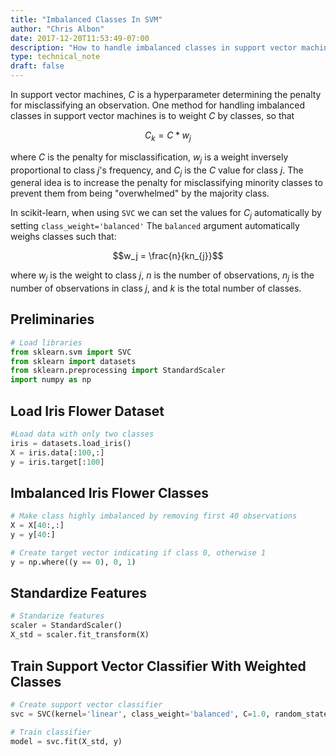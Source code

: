 ```yaml
---
title: "Imbalanced Classes In SVM"
author: "Chris Albon"
date: 2017-12-20T11:53:49-07:00
description: "How to handle imbalanced classes in support vector machines in Scikit-Learn"
type: technical_note
draft: false
---
```

In support vector machines, $C$ is a hyperparameter determining the penalty for misclassifying an observation. One method for handling imbalanced classes in support vector machines is to weight $C$ by classes, so that

$$C_k = C * w_j$$

where $C$ is the penalty for misclassification, $w_j$ is a weight inversely proportional to class $j$'s frequency, and $C_j$ is the $C$ value for class $j$. The general idea is to increase the penalty for misclassifying minority classes to prevent them from being "overwhelmed" by the majority class.

In scikit-learn, when using `SVC` we can set the values for $C_j$ automatically by setting `class_weight='balanced'`
The `balanced` argument automatically weighs classes such that:

$$w_j = \frac{n}{kn_{j}}$$

where $w_j$ is the weight to class $j$, $n$ is the number of observations, $n_j$ is the number of observations in class $j$, and $k$ is the total number of classes.

## Preliminaries


```python
# Load libraries
from sklearn.svm import SVC
from sklearn import datasets
from sklearn.preprocessing import StandardScaler
import numpy as np
```

## Load Iris Flower Dataset


```python
#Load data with only two classes
iris = datasets.load_iris()
X = iris.data[:100,:]
y = iris.target[:100]
```

## Imbalanced Iris Flower Classes


```python
# Make class highly imbalanced by removing first 40 observations
X = X[40:,:]
y = y[40:]

# Create target vector indicating if class 0, otherwise 1
y = np.where((y == 0), 0, 1)
```

## Standardize Features


```python
# Standarize features
scaler = StandardScaler()
X_std = scaler.fit_transform(X)
```

## Train Support Vector Classifier With Weighted Classes


```python
# Create support vector classifier
svc = SVC(kernel='linear', class_weight='balanced', C=1.0, random_state=0)

# Train classifier
model = svc.fit(X_std, y)
```
